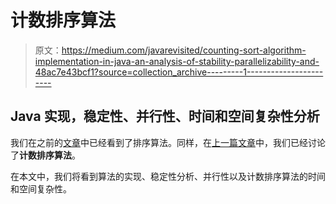 # 计数排序算法

> 原文：<https://medium.com/javarevisited/counting-sort-algorithm-implementation-in-java-an-analysis-of-stability-parallelizability-and-48ac7e43bcf1?source=collection_archive---------1----------------------->

## Java 实现，稳定性、并行性、时间和空间复杂性分析

我们在之前的[文章](https://himnickson.medium.com/sorting-algorithms-b1d0ef09c72e)中已经看到了排序算法。同样，在[上一篇文章](https://himnickson.medium.com/counting-sort-algorithm-a-brief-explanation-with-an-example-72cee2d49670)中，我们已经讨论了**计数排序算法**。

在本文中，我们将看到算法的实现、稳定性分析、并行性以及计数排序算法的时间和空间复杂性。
